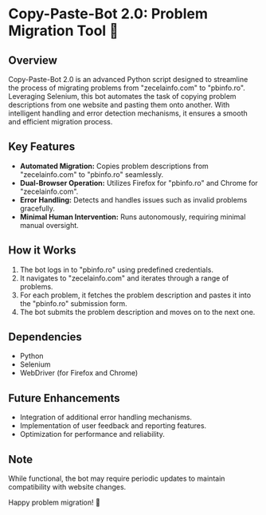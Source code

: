 # Copy-Paste-Bot 2.0: Problem Migration Tool 🤖

## Overview
Copy-Paste-Bot 2.0 is an advanced Python script designed to streamline the process of migrating problems from "zecelainfo.com" to "pbinfo.ro". Leveraging Selenium, this bot automates the task of copying problem descriptions from one website and pasting them onto another. With intelligent handling and error detection mechanisms, it ensures a smooth and efficient migration process.

## Key Features
- **Automated Migration:** Copies problem descriptions from "zecelainfo.com" to "pbinfo.ro" seamlessly.
- **Dual-Browser Operation:** Utilizes Firefox for "pbinfo.ro" and Chrome for "zecelainfo.com".
- **Error Handling:** Detects and handles issues such as invalid problems gracefully.
- **Minimal Human Intervention:** Runs autonomously, requiring minimal manual oversight.

## How it Works
1. The bot logs in to "pbinfo.ro" using predefined credentials.
2. It navigates to "zecelainfo.com" and iterates through a range of problems.
3. For each problem, it fetches the problem description and pastes it into the "pbinfo.ro" submission form.
4. The bot submits the problem description and moves on to the next one.

## Dependencies
- Python
- Selenium
- WebDriver (for Firefox and Chrome)

## Future Enhancements
- Integration of additional error handling mechanisms.
- Implementation of user feedback and reporting features.
- Optimization for performance and reliability.

## Note
While functional, the bot may require periodic updates to maintain compatibility with website changes.

Happy problem migration! 🚀
